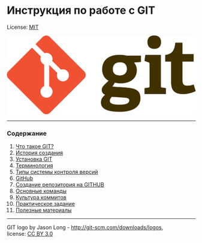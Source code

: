 # Инструкция по работе с GIT

License: [MIT](./license.md)

![git-logo](./assets/Git-logo.svg.png)

---
### Содержание
1. [Что такое GIT?](./determinationgit.md)
2. [История создания](./history.md)
3. [Установка GIT](./settinggit.md)
4. [Терминология](./term.md)
5. [Типы системы контроля версий](./type.md)
6. [GitHub](./GitHub.md)
7. [Создание репозитория на GITHUB](./creating.md)
8. [Основные команды](./commands.md)
9. [Культура коммитов](./commit.md)
10. [Практическое задание](./practice.md)
11. [Полезные материалы](./materials.md)

---

GIT logo by Jason Long - http://git-scm.com/downloads/logos,  
license: [CC BY 3.0](https://creativecommons.org/licenses/by/3.0/)